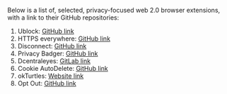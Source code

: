 Below is a list of, selected, privacy-focused web 2.0 browser extensions, with a link to their GitHub repositories:

1) Ublock: [GitHub link](https://github.com/gorhill/uBlock)
2) HTTPS everywhere: [GitHub link](https://github.com/EFForg/https-everywhere)
3) Disconnect: [GitHub link](https://github.com/disconnectme/disconnect)
4) Privacy Badger: [GitHub link](https://github.com/EFForg/privacybadger)
5) Dcentraleyes: [GitLab link](https://git.synz.io/Synzvato/decentraleyes)
6) Cookie AutoDelete: [GitHub link](https://github.com/Cookie-AutoDelete)
7) okTurtles: [Website link](https://okturtles.org/)
8) Opt Out: [GitHub link](https://github.com/opt-out-eu/opt-out-web-extensions)
